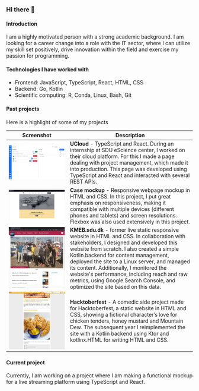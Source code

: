 ### Hi there 👋

#### Introduction

I am a highly motivated person with a strong academic background. I am looking for a career change into a role with the IT sector, where I can utilize my skill set positively, drive innovation within the field and exercise my passion for programming. 

#### Technologies I have worked with

- Frontend: JavaScript, TypeScript, React, HTML, CSS
- Backend: Go, Kotlin
- Scientific computing: R, Conda, Linux, Bash, Git

#### Past projects

Here is a highlight of some of my projects

| Screenshot | Description |
|------------|-------------|
| ![](./image1.png) | **UCloud** - TypeScript and React. During an internship at SDU eScience center, I worked on their cloud platform. For this I made a page dealing with project management, which made it into production. This page was developed using TypeScript and React and interacted with several REST APIs. |
| ![](./image2.png) | **Case mockup** - Responsive webpage mockup in HTML and CSS. In this project, I put great emphasis on responsiveness, making it compatible with multiple devices (different phones and tablets) and screen resolutions. Flexbox was also used extensively in this project. |
| ![](./image3.png) | **KMEB.sdu.dk** - former live static responsive website in HTML and CSS. In collaboration with stakeholders, I designed and developed this website from scratch. I also created a simple Kotlin backend for content management, deployed the site to a Linux server, and managed its content. Additionally, I monitored the website's performance, including reach and raw metrics, using Google Search Console, and optimized the site based on this data. |
| ![](./image4.png) | **Hacktoberfest** - A comedic side project made for Hacktoberfest, a static website in HTML and CSS, showing a fictional character’s love for chicken tenders, honey mustard and Mountain Dew. The subsequent year I reimplemented the site with a Kotlin backend using Ktor and kotlinx.HTML for writing HTML and CSS. |

#### Current project

Currently, I am working on a project where I am making a functional mockup for a live streaming platform using TypeScript and React.
